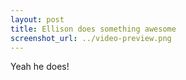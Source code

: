 ```yaml
---
layout: post
title: Ellison does something awesome
screenshot_url: ../video-preview.png
---
```


Yeah he does!
